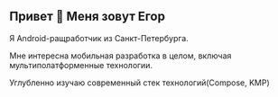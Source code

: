 ## Привет 👋 Меня зовут Егор

Я Android-ращработчик из Санкт-Петербурга.

Мне интересна мобильная разработка в целом, включая мультиполатформенные технологии.

Углубленно изучаю современный стек технологий(Compose, KMP)


<!--
**lodrean/Lodrean** is a ✨ _special_ ✨ repository because its `README.md` (this file) appears on your GitHub profile.

Here are some ideas to get you started:

- 🔭 I’m currently working on ...
- 🌱 I’m currently learning ...
- 👯 I’m looking to collaborate on ...
- 🤔 I’m looking for help with ...
- 💬 Ask me about ...
- 📫 How to reach me: ...
- 😄 Pronouns: ...
- ⚡ Fun fact: ...
-->
